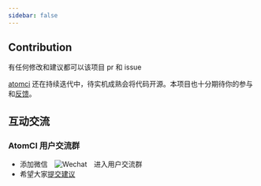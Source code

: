 ```yaml
---
sidebar: false
---
```



## Contribution

有任何修改和建议都可以该项目 pr 和 issue

[atomci](https://github.com/go-atomci/atomci) 还在持续迭代中，待实机成熟会将代码开源。本项目也十分期待你的参与和[反馈](https://github.com/go-atomci/atomci/issues)。

## 互动交流

### AtomCI 用户交流群
* 添加微信　![Wechat](https://img.shields.io/badge/-colynnliu-%2307C160?style=flat&logo=Wechat&logoColor=white)　进入用户交流群
* 希望大家[提交建议](https://github.com/go-atomci/atomci/issues/new)
